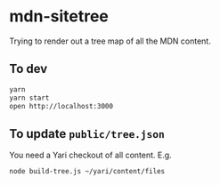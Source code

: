 # mdn-sitetree

Trying to render out a tree map of all the MDN content.

## To dev

```bash
yarn
yarn start
open http://localhost:3000
```

## To update `public/tree.json`

You need a Yari checkout of all content. E.g.

```bash
node build-tree.js ~/yari/content/files
```
